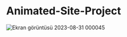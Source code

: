# Animated-Site-Project
![Ekran görüntüsü 2023-08-31 000045](https://github.com/MirhatHamit/Animated-Site-Project/assets/138917060/52164096-02eb-4b0d-9deb-ca477680500d)
